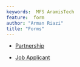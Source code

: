 ```yaml
---
keywords:  MFS AramisTech
feature:  form
author: "Arman Riazi"
title: "Forms"
---
```


- [Partnership](./Form_partnership.md)

- [Job Applicant](./Form_job_application.md)

